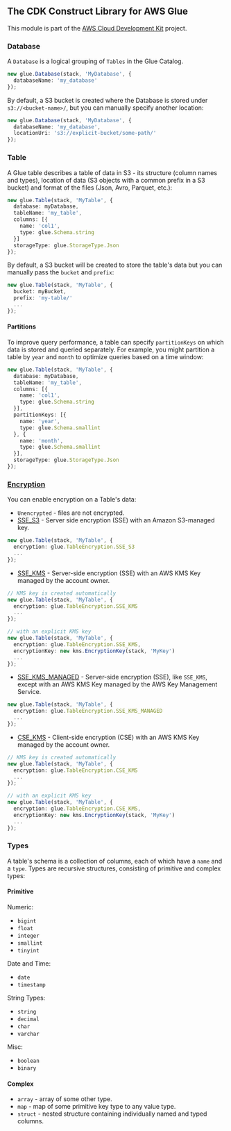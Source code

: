 ## The CDK Construct Library for AWS Glue
This module is part of the [AWS Cloud Development Kit](https://github.com/awslabs/aws-cdk) project.

### Database

A `Database` is a logical grouping of `Tables` in the Glue Catalog.

```ts
new glue.Database(stack, 'MyDatabase', {
  databaseName: 'my_database'
});
```

By default, a S3 bucket is created where the Database is stored under  `s3://<bucket-name>/`, but you can manually specify another location:

```ts
new glue.Database(stack, 'MyDatabase', {
  databaseName: 'my_database',
  locationUri: 's3://explicit-bucket/some-path/'
});
```

### Table

A Glue table describes a table of data in S3 - its structure (column names and types), location of data (S3 objects with a common prefix in a S3 bucket) and format of the files (Json, Avro, Parquet, etc.):

```ts
new glue.Table(stack, 'MyTable', {
  database: myDatabase,
  tableName: 'my_table',
  columns: [{
    name: 'col1',
    type: glue.Schema.string
  }]
  storageType: glue.StorageType.Json
});
```

By default, a S3 bucket will be created to store the table's data but you can manually pass the `bucket` and `prefix`:

```ts
new glue.Table(stack, 'MyTable', {
  bucket: myBucket,
  prefix: 'my-table/'
  ...
});
```

#### Partitions

To improve query performance, a table can specify `partitionKeys` on which data is stored and queried separately. For example, you might partition a table by `year` and `month` to optimize queries based on a time window:

```ts
new glue.Table(stack, 'MyTable', {
  database: myDatabase,
  tableName: 'my_table',
  columns: [{
    name: 'col1',
    type: glue.Schema.string
  }],
  partitionKeys: [{
    name: 'year',
    type: glue.Schema.smallint
  }, {
    name: 'month',
    type: glue.Schema.smallint
  }],
  storageType: glue.StorageType.Json
});
```

### [Encryption](https://docs.aws.amazon.com/athena/latest/ug/encryption.html)

You can enable encryption on a Table's data:
* `Unencrypted` - files are not encrypted.
* [SSE_S3](https://docs.aws.amazon.com/AmazonS3/latest/dev/UsingServerSideEncryption.html) - Server side encryption (SSE) with an Amazon S3-managed key.
```ts
new glue.Table(stack, 'MyTable', {
  encryption: glue.TableEncryption.SSE_S3
  ...
});
```
* [SSE_KMS](https://docs.aws.amazon.com/AmazonS3/latest/dev/UsingKMSEncryption.html) - Server-side encryption (SSE) with an AWS KMS Key managed by the account owner.

```ts
// KMS key is created automatically
new glue.Table(stack, 'MyTable', {
  encryption: glue.TableEncryption.SSE_KMS
  ...
});

// with an explicit KMS key
new glue.Table(stack, 'MyTable', {
  encryption: glue.TableEncryption.SSE_KMS,
  encryptionKey: new kms.EncryptionKey(stack, 'MyKey')
  ...
});
```
* [SSE_KMS_MANAGED](https://docs.aws.amazon.com/AmazonS3/latest/dev/UsingKMSEncryption.html) - Server-side encryption (SSE), like `SSE_KMS`, except with an AWS KMS Key managed by the AWS Key Management Service.
```ts
new glue.Table(stack, 'MyTable', {
  encryption: glue.TableEncryption.SSE_KMS_MANAGED
  ...
});
```
* [CSE_KMS](https://docs.aws.amazon.com/AmazonS3/latest/dev/UsingClientSideEncryption.html#client-side-encryption-kms-managed-master-key-intro) - Client-side encryption (CSE) with an AWS KMS Key managed by the account owner.
```ts
// KMS key is created automatically
new glue.Table(stack, 'MyTable', {
  encryption: glue.TableEncryption.CSE_KMS
  ...
});

// with an explicit KMS key
new glue.Table(stack, 'MyTable', {
  encryption: glue.TableEncryption.CSE_KMS,
  encryptionKey: new kms.EncryptionKey(stack, 'MyKey')
  ...
});
```

### Types

A table's schema is a collection of columns, each of which have a `name` and a `type`. Types are recursive structures, consisting of primitive and complex types:

#### Primitive

Numeric:
* `bigint`
* `float`
* `integer`
* `smallint`
* `tinyint`

Date and Time:
* `date`
* `timestamp`

String Types:

* `string`
* `decimal`
* `char`
* `varchar`

Misc:
* `boolean`
* `binary`

#### Complex

* `array` - array of some other type.
* `map` - map of some primitive key type to any value type.
* `struct` - nested structure containing individually named and typed columns.